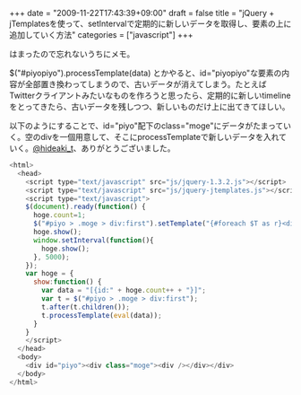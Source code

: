 +++
date = "2009-11-22T17:43:39+09:00"
draft = false
title = "jQuery + jTemplatesを使って、setIntervalで定期的に新しいデータを取得し、要素の上に追加していく方法"
categories = ["javascript"]
+++

はまったので忘れないうちにメモ。

$("#piyopiyo").processTemplate(data) とかやると、id="piyopiyo"な要素の内容が全部置き換わってしまうので、古いデータが消えてしまう。たとえばTwitterクライアントみたいなものを作ろうと思ったら、定期的に新しいtimelineをとってきたら、古いデータを残しつつ、新しいものだけ上に出てきてほしい。

以下のようにすることで、id="piyo"配下のclass="moge"にデータがたまっていく。空のdivを一個用意して、そこにprocessTemplateで新しいデータを入れていく。<a href="http://twitter.com/hideaki_t/">@hideaki_t</a>、ありがとうございました。

```javascript
<html>
  <head>
    <script type="text/javascript" src="js/jquery-1.3.2.js"></script>
    <script type="text/javascript" src="js/jquery-jtemplates.js"></script>
    <script type="text/javascript">
    $(document).ready(function() {
      hoge.count=1;
      $("#piyo > .moge > div:first").setTemplate("{#foreach $T as r}<div class='hogera'>{$T.r.id}</div>{#/for}");
      hoge.show();
      window.setInterval(function(){
        hoge.show();
      }, 5000);
    });
    var hoge = {
      show:function() {
        var data = "[{id:" + hoge.count++ + "}]";
        var t = $("#piyo > .moge > div:first");
        t.after(t.children());
        t.processTemplate(eval(data));
      }
    }
    </script>
  </head>
  <body>
    <div id="piyo"><div class="moge"><div /></div></div>
  </body>
</html>
```
